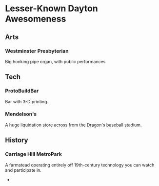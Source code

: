 # Lesser-Known Dayton Awesomeness

## Arts

### Westminster Presbyterian

Big honking pipe organ, with public performances

## Tech

### ProtoBuildBar
  
Bar with 3-D printing.  

### Mendelson's

A huge liquidation store across from the Dragon's baseball stadium.

## History

### Carriage Hill MetroPark

A farmstead operating entirely off 19th-century technology you can watch and participate in.

- 
